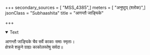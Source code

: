 +++
secondary_sources = [ "MSS_4385",]
meters = [ "अनुष्टुप् (श्लोक)",]
jsonClass = "Subhaashita"
title = "आगन्तौ जाङ्घिके"

+++

<details open><summary>Text</summary>

आगन्तौ जाङ्घिके चैव सर्वे काकाः समाः स्मृताः।  
क्षेत्रजे शकुने ग्राह्यः काकोलस्तेषु सर्वदा॥
</details>
